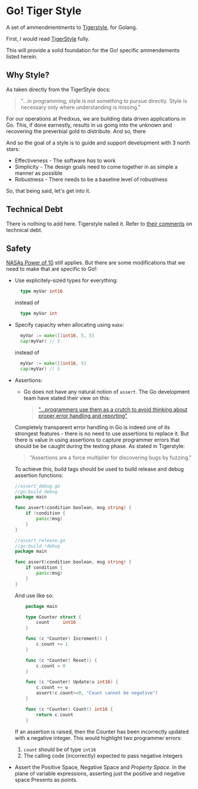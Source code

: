 # Go! Tiger Style

A set of ammendmentments to [Tigerstyle](https://github.com/tigerbeetle/tigerbeetle/blob/main/docs/TIGER_STYLE.md),
for Golang.

First, I would read [TigerStyle](https://github.com/tigerbeetle/tigerbeetle/blob/main/docs/TIGER_STYLE.md) fully.

This will provide a solid foundation for the Go! specific ammendements listed herein.

## Why Style?

As taken directly from the TigerStyle docs:

> "...in programming, style is not something to pursue directly. Style is necessary only where
> understanding is missing."

For our operations at Predixus, we are building data driven applications in Go. This, if done earnestly, results
in us going into the unknown and recovering the preverbial gold to distribute. And so, there

And so the goal of a style is to guide and support development with 3 north stars:

- Effectiveness - The software _has_ to work
- Simplicity - The design goals need to come together in as simple a manner as possible
- Robustness - There needs to be a baseline level of robustness

So, that being said, let's get into it.

## Technical Debt

There is nothing to add here. Tigerstyle nailed it. Refer to [their comments](https://github.com/tigerbeetle/tigerbeetle/blob/main/docs/TIGER_STYLE.md#technical-debt) on technical debt.

## Safety

[NASAs Power of 10](https://spinroot.com/gerard/pdf/P10.pdf) still applies. But there are some modifications
that we need to make that are specific to Go!:

- Use explicitely-sized types for everything:

  ```go
    type myVar int16
  ```

  instead of

  ```go
    type myVar int
  ```

- Specify capacity when allocating using `make`:

  ```go
    myVar := make([]int16, 5, 5)
    cap(myVar) // 5
  ```

  instead of

  ```go
    myVar := make([]int16, 5)
    cap(myVar) // 5
  ```

- Assertions:

  - Go does not have any natural notion of `assert`. The Go development team have stated their view on this:
    > ["...programmers use them as a crutch to avoid thinking about proper error handling and reporting"](https://go.dev/doc/faq#assertions)

  Completely transparent error handling in Go is indeed one of its strongest features - there is no need to use
  assertions to replace it. But there is value in using assertions to capture programmer errors that should be
  be caught during the testing phase. As stated in Tigerstyle:

  > "Assertions are a force multiplier for discovering bugs by fuzzing."

  To achieve this, build tags should be used to build release and debug assertion functions:

  ```go
  //assert_debug.go
  //go:build debug
  package main

  func assert(condition boolean, msg string) {
      if !condition {
          panic(msg)
      }
  }

  //assert_release.go
  //go:build !debug
  package main

  func assert(condition boolean, msg string) {
      if condition {
          panic(msg)
      }
  }
  ```

  And use like so:

  ```go
      package main

      type Counter struct {
          count     int16
      }

      func (c *Counter) Increment() {
          c.count += 1
      }

      func (c *Counter) Reset() {
          c.count = 0
      }

      func (c *Counter) Update(u int16) {
          c.count += u
          assert(c.count>=0, "Count cannot be negative")
      }

      func (c *Counter) Count() int16 {
          return c.count
      }
  ```

  If an assertion is raised, then the Counter has been incorrectly updated with a negative integer. This would highlight two programmer errors:

  1. `count` should be of type `int16`
  2. The calling code (incorrectly) expected to pass negative integers

- Assert the Positive Space, Negative Space and _Property Space_. In the plane of variable expressions, asserting
  just the positive and negative space Presents as points.
